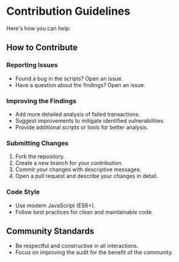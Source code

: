 # Contribution Guidelines

Here's how you can help:

## How to Contribute

### Reporting Issues
- Found a bug in the scripts? Open an issue.
- Have a question about the findings? Open an issue.

### Improving the Findings
- Add more detailed analysis of failed transactions.
- Suggest improvements to mitigate identified vulnerabilities.
- Provide additional scripts or tools for better analysis.

### Submitting Changes
1. Fork the repository.
2. Create a new branch for your contribution.
3. Commit your changes with descriptive messages.
4. Open a pull request and describe your changes in detail.

### Code Style
- Use modern JavaScript (ES6+).
- Follow best practices for clean and maintainable code.

## Community Standards
- Be respectful and constructive in all interactions.
- Focus on improving the audit for the benefit of the community.
